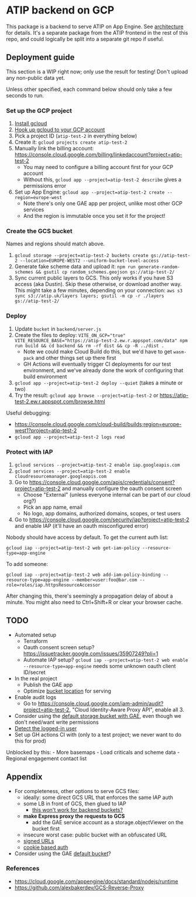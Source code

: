 # ATIP backend on GCP

This package is a backend to serve ATIP on App Engine. See [architecture](../docs/architecture.md) for details. It's a separate package from the ATIP frontend in the rest of this repo, and could logically be split into a separate git repo if useful.

## Deployment guide

This section is a WIP right now; only use the result for testing! Don't upload any non-public data yet.

Unless other specified, each command below should only take a few seconds to run.

### Set up the GCP project

1. [Install gcloud](https://cloud.google.com/sdk/docs/install)
2. [Hook up gcloud to your GCP account](https://cloud.google.com/sdk/docs/initializing)
3. Pick a project ID (`atip-test-2` in everything below)
4. Create it: `gcloud projects create atip-test-2`
4.  Manually link the billing account: <https://console.cloud.google.com/billing/linkedaccount?project=atip-test-2>
	- You may need to configure a billing account first for your GCP account
	- Without this, `gcloud app --project=atip-test-2 describe` gives a permissions error
5.  Set up App Engine: `gcloud app --project=atip-test-2 create --region=europe-west`
	- Note there's only one GAE app per project, unlike most other GCP services
	- And the region is immutable once you set it for the project!

### Create the GCS bucket

Names and regions should match above.

1.  `gcloud storage --project=atip-test-2 buckets create gs://atip-test-2 --location=EUROPE-WEST2 --uniform-bucket-level-access`
2.  Generate fake scheme data and upload it: `npm run generate-random-schemes && gsutil cp random_schemes.geojson gs://atip-test-2/`
3.  Sync current public layers to GCS. This only works if you have S3 access (aka Dustin). Skip these otherwise, or download another way. This might take a few minutes, depending on your connection: `aws s3 sync s3://atip.uk/layers layers; gsutil -m cp -r ./layers gs://atip-test-2/`

### Deploy

1.  Update `bucket` in `backend/server.js`
2.  Create the files to deploy: `VITE_ON_GCP="true" VITE_RESOURCE_BASE="https://atip-test-2.ew.r.appspot.com/data" npm run build && cd backend && rm -rf dist && cp -R ../dist .`
	- Note we could make Cloud Build do this, but we'd have to get `wasm-pack` and other things set up there first
	- GH Actions will eventually trigger CI deployments for our test environment, and we've already done the work of configuring that build environment
3.  `gcloud app --project=atip-test-2 deploy --quiet` (takes a minute or two)
4.  Try the result: `gcloud app browse --project=atip-test-2` or <https://atip-test-2.ew.r.appspot.com/browse.html>

Useful debugging:

- <https://console.cloud.google.com/cloud-build/builds;region=europe-west1?project=atip-test-2>
- `gcloud app --project=atip-test-2 logs read`

### Protect with IAP

1.  `gcloud services --project=atip-test-2 enable iap.googleapis.com`
2.  `gcloud services --project=atip-test-2 enable cloudresourcemanager.googleapis.com`
3.  Go to <https://console.cloud.google.com/apis/credentials/consent?project=atip-test-2> and manually configure the oauth consent screen
	- Choose "External" (unless everyone internal can be part of our cloud org?)
	- Pick an app name, email
	- No logo, app domains, authorized domains, scopes, or test users
4.  Go to <https://console.cloud.google.com/security/iap?project=atip-test-2> and enable IAP (it'll have an oauth misconfigured error)

Nobody should have access by default. To get the current auth list:

`gcloud iap --project=atip-test-2 web get-iam-policy --resource-type=app-engine`

To add someone:

`gcloud iap --project=atip-test-2 web add-iam-policy-binding --resource-type=app-engine --member=user:foo@bar.com --role=roles/iap.httpsResourceAccessor`

After changing this, there's seemingly a propagation delay of about a minute. You might also need to Ctrl+Shift+R or clear your browser cache.

## TODO

- Automated setup
	- Terraform
	- Oauth consent screen setup? <https://issuetracker.google.com/issues/35907249?pli=1>
	- Automate IAP setup? `gcloud iap --project=atip-test-2 web enable --resource-type=app-engine` needs some unknown oauth client ID/secret
- In the real project
	- Publish the GAE app
	- Optimize [bucket location](https://cloud.google.com/storage/docs/locations) for serving
- Enable audit logs
	- Go to <https://console.cloud.google.com/iam-admin/audit?project=atip-test-2>, "Cloud Identity-Aware Proxy API", enable all 3.
- Consider using the [default storage bucket with GAE](https://cloud.google.com/appengine/docs/standard/using-cloud-storage?tab=node.js#default_bucket), even though we don't need/want write permissions
- [Detect the logged-in user](<https://cloud.google.com/iap/docs/identity-howto>)
- Set up GH actions CI with (only to a test project; we never want to do this for prod)

Unblocked by this:
	- More basemaps
	- Load criticals and scheme data
	- Regional engagement contact list

## Appendix

- For completeness, other options to serve GCS files:
	- ideally: some direct GCS URL that enforces the same IAP auth
	- some LB in front of GCS, then glued to IAP
		- [this won't work for backend buckets?](https://cloud.google.com/iap/docs/load-balancer-howto)
	- **make Express proxy the requests to GCS**
		- add the GAE service account as a storage.objectViewer on the bucket first
	- insecure worst case: public bucket with an obfuscated URL
	- [signed URLs](https://cloud.google.com/storage/docs/access-control/signed-urls)
	- [cookie based auth](https://cloud.google.com/storage/docs/collaboration#browser)
- Consider using the GAE [default bucket](https://cloud.google.com/appengine/docs/standard/using-cloud-storage?tab=node.js)?

### References

- <https://cloud.google.com/appengine/docs/standard/nodejs/runtime>
- <https://github.com/alexbakerdev/GCS-Reverse-Proxy>
